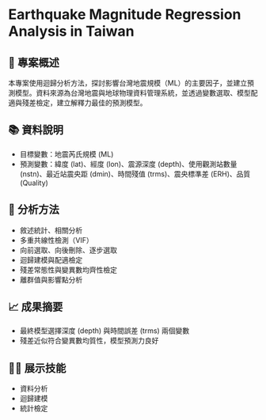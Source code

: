 # Earthquake Magnitude Regression Analysis in Taiwan

## 🧠 專案概述
本專案使用迴歸分析方法，探討影響台灣地震規模（ML）的主要因子，並建立預測模型。資料來源為台灣地震與地球物理資料管理系統，並透過變數選取、模型配適與殘差檢定，建立解釋力最佳的預測模型。

## 📚 資料說明
- 目標變數：地震芮氏規模 (ML)
- 預測變數：緯度 (lat)、經度 (lon)、震源深度 (depth)、使用觀測站數量 (nstn)、最近站震央距 (dmin)、時間殘值 (trms)、震央標準差 (ERH)、品質 (Quality)

## 🔎 分析方法
- 敘述統計、相關分析
- 多重共線性檢測（VIF）
- 向前選取、向後刪除、逐步選取
- 迴歸建模與配適檢定
- 殘差常態性與變異數均齊性檢定
- 離群值與影響點分析

## 📈 成果摘要
- 最終模型選擇深度 (depth) 與時間誤差 (trms) 兩個變數
- 殘差近似符合變異數均質性，模型預測力良好

## 👩‍💻 展示技能
- 資料分析
- 迴歸建模
- 統計檢定
